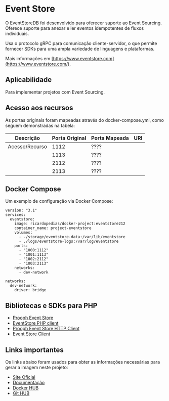 # Event Store

O EventStoreDB foi desenvolvido para oferecer suporte ao Event Sourcing. Oferece suporte para anexar 
e ler eventos idempotentes de fluxos individuais.

Usa o protocolo gRPC para comunicação cliente-servidor, o que permite fornecer SDKs para uma ampla 
variedade de linguagens e plataformas.

Mais informações em [https://www.eventstore.com](https://www.eventstore.com/).

## Aplicabilidade

Para implementar projetos com Event Sourcing.

## Acesso aos recursos

As portas originais foram mapeadas através do docker-compose.yml, como seguem demonstradas na tabela:

| Descrição       | Porta Original | Porta Mapeada | URI                         |
| --------------- | -------------- | ------------- | --------------------------- |
|  Acesso/Recurso | 1112           | ????          |                             |
|                 | 1113           | ????          |                             |
|                 | 2112           | ????          |                             |
|                 | 2113           | ????          |                             |

## Docker Compose

Um exemplo de configuração via Docker Compose:

```
version: "3.1"
services:
  eventstore:
    image: ricardopedias/docker-project:eventstore212
    container_name: project-eventstore
    volumes:
      - ./storage/eventstore-data:/var/lib/eventstore
      - ./logs/eventstore-logs:/var/log/eventstore
    ports:
      - "1000:1112"
      - "1001:1113"
      - "1002:2112"
      - "1003:2113"
    networks:
      - dev-network
      
networks:
  dev-network:
    driver: bridge
```

## Bibliotecas e SDKs para PHP

- [Prooph Event Store](https://github.com/prooph/event-store)
- [EventStore PHP client](https://github.com/FriendsOfOuro/geteventstore-php-core)
- [Prooph Event Store HTTP Client](https://github.com/prooph/event-store-http-client/)
- [Event Store Client](https://github.com/madkom/event-store-client)

## Links importantes

Os links abaixo foram usados para obter as informações necessárias para gerar a imagem neste projeto:

- [Site Oficial](https://www.eventstore.com)
- [Documentação](https://developers.eventstore.com/)
- [Docker HUB](https://hub.docker.com/r/eventstore/eventstore)
- [Git HUB](https://github.com/EventStore/EventStore)